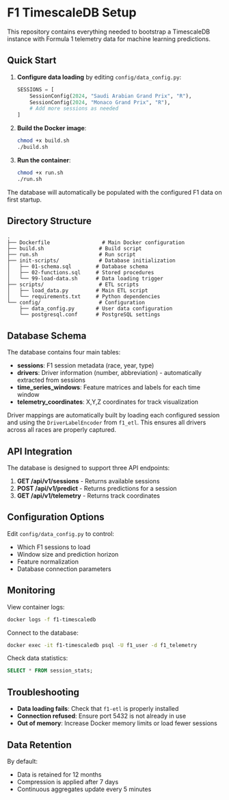 # F1 TimescaleDB Setup

This repository contains everything needed to bootstrap a TimescaleDB instance with Formula 1 telemetry data for machine learning predictions.

## Quick Start

1. **Configure data loading** by editing `config/data_config.py`:
   ```python
   SESSIONS = [
       SessionConfig(2024, "Saudi Arabian Grand Prix", "R"),
       SessionConfig(2024, "Monaco Grand Prix", "R"),
       # Add more sessions as needed
   ]
   ```

2. **Build the Docker image**:
   ```bash
   chmod +x build.sh
   ./build.sh
   ```

3. **Run the container**:
   ```bash
   chmod +x run.sh
   ./run.sh
   ```

The database will automatically be populated with the configured F1 data on first startup.

## Directory Structure

```
.
├── Dockerfile                 # Main Docker configuration
├── build.sh                  # Build script
├── run.sh                    # Run script
├── init-scripts/             # Database initialization
│   ├── 01-schema.sql        # Database schema
│   ├── 02-functions.sql     # Stored procedures
│   └── 99-load-data.sh      # Data loading trigger
├── scripts/                  # ETL scripts
│   ├── load_data.py         # Main ETL script
│   └── requirements.txt     # Python dependencies
└── config/                   # Configuration
    ├── data_config.py       # User data configuration
    └── postgresql.conf      # PostgreSQL settings
```

## Database Schema

The database contains four main tables:

- **sessions**: F1 session metadata (race, year, type)
- **drivers**: Driver information (number, abbreviation) - automatically extracted from sessions
- **time_series_windows**: Feature matrices and labels for each time window
- **telemetry_coordinates**: X,Y,Z coordinates for track visualization

Driver mappings are automatically built by loading each configured session and using the `DriverLabelEncoder` from `f1_etl`. This ensures all drivers across all races are properly captured.

## API Integration

The database is designed to support three API endpoints:

1. **GET /api/v1/sessions** - Returns available sessions
2. **POST /api/v1/predict** - Returns predictions for a session
3. **GET /api/v1/telemetry** - Returns track coordinates

## Configuration Options

Edit `config/data_config.py` to control:

- Which F1 sessions to load
- Window size and prediction horizon
- Feature normalization
- Database connection parameters

## Monitoring

View container logs:
```bash
docker logs -f f1-timescaledb
```

Connect to the database:
```bash
docker exec -it f1-timescaledb psql -U f1_user -d f1_telemetry
```

Check data statistics:
```sql
SELECT * FROM session_stats;
```

## Troubleshooting

- **Data loading fails**: Check that `f1-etl` is properly installed
- **Connection refused**: Ensure port 5432 is not already in use
- **Out of memory**: Increase Docker memory limits or load fewer sessions

## Data Retention

By default:
- Data is retained for 12 months
- Compression is applied after 7 days
- Continuous aggregates update every 5 minutes